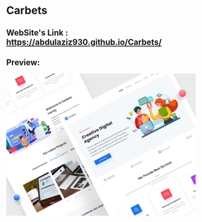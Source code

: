 # Carbets

## WebSite's Link : https://abdulaziz930.github.io/Carbets/

## Preview:

<img src="./assets/images/preview.jpg"/>
